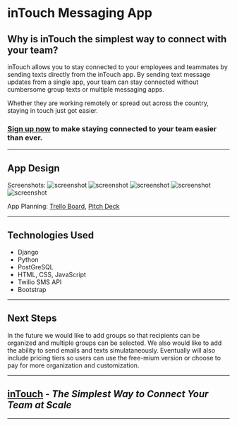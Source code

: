 # inTouch Messaging App
## Why is inTouch the simplest way to connect with your team?
inTouch allows you to stay connected to your employees and teammates by sending texts directly from the inTouch app. By sending text message updates from a single app, your team can stay connected without cumbersome group texts or multiple messaging apps. 

Whether they are working remotely or spread out across the country, staying in touch just got easier. 

### [Sign up now](https://intouch-message-app.herokuapp.com "inTouch Messaging App") to make staying connected to your team easier than ever.

--- 
## App Design
Screenshots:
![screenshot](https://static.wixstatic.com/media/f12358_c3f590e703d84730a1c800ee32546cd1~mv2.png/v1/fill/w_929,h_492,al_c,q_90,usm_0.66_1.00_0.01/f12358_c3f590e703d84730a1c800ee32546cd1~mv2.webp)
![screenshot](https://static.wixstatic.com/media/f12358_52be5868fd2d486490808ef1cf275c70~mv2.png/v1/fill/w_1010,h_492,al_c,q_90,usm_0.66_1.00_0.01/f12358_52be5868fd2d486490808ef1cf275c70~mv2.webp)
![screenshot](https://static.wixstatic.com/media/f12358_3acda1e01a894a46930bae16996c4203~mv2.png/v1/fill/w_1010,h_492,al_c,q_90,usm_0.66_1.00_0.01/f12358_3acda1e01a894a46930bae16996c4203~mv2.webp)
![screenshot](https://static.wixstatic.com/media/f12358_5083305049ba4d41965ff8d8a3460d32~mv2.png/v1/fill/w_1010,h_492,al_c,q_90,usm_0.66_1.00_0.01/f12358_5083305049ba4d41965ff8d8a3460d32~mv2.webp)
![screenshot](https://static.wixstatic.com/media/f12358_67fb116fb841416f9de0d68e6c6bd800~mv2.png/v1/fill/w_1010,h_492,al_c,q_90,usm_0.66_1.00_0.01/f12358_67fb116fb841416f9de0d68e6c6bd800~mv2.webp)

App Planning: [Trello Board](https://trello.com/b/reUp27c0/intouch-django-app), [Pitch Deck](https://trello.com/c/kzlKVfor/14-pitch-deck)

--- 
## Technologies Used
- Django
- Python
- PostGreSQL
- HTML, CSS, JavaScript
- Twilio SMS API
- Bootstrap
---
## Next Steps
In the future we would like to add groups so that recipients can be organized and multiple groups can be selected. We also would like to add the ability to send emails and texts simulataneously. Eventually will also include pricing tiers so users can use the free-mium version or choose to pay for more organization and customization.

***
## [inTouch](https://intouch-message-app.herokuapp.com "inTouch Messaging App") - <em>The Simplest Way to Connect Your Team at Scale</em>
***
 
